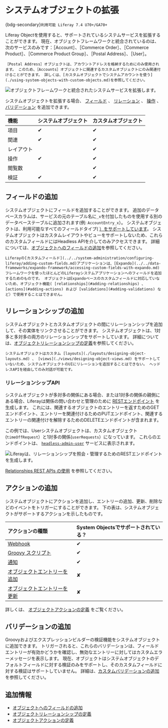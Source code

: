 # システムオブジェクトの拡張

{bdg-secondary}`利用可能 Liferay 7.4 U70+/GA70+`

Liferay Objectを使用すると、サポートされているシステムサービスを拡張することができます。 現在、オブジェクトフレームワークと統合されているのは、次のサービスのみです：［Account］、［Commerce Order］、［Commerce Product］、［Commerce Product Group］、［Postal Address］、［User］。

```{note}
［Postal Address］オブジェクトは、アカウントアドレスを格納するためにのみ使用されます。 このため、［Accounts］オブジェクトに関連するカスタムオブジェクトにのみ関連付けることができます。 詳しくは、[カスタムオブジェクトでシステムアカウントを使う](./using-system-objects-with-custom-objects.md)を参照してください。
```

![オブジェクトフレームワークと統合されたシステムサービスを拡張します。](./extending-system-objects/images/01.png)

システムオブジェクトを拡張する場合、 [フィールド](#adding-fields) 、 [リレーション](#adding-relationships) 、 [操作](#adding-actions) 、 [バリデーション](#adding-validations) を追加できます。

| 機能    | システムオブジェクト | カスタムオブジェクト |
|:----- |:---------- |:---------- |
| 項目    | &#10004;   | &#10004;   |
| 関連    | &#10004;   | &#10004;   |
| レイアウト |            | &#10004;   |
| 操作    | &#10004;   | &#10004;   |
| 閲覧数   |            | &#10004;   |
| 検証    | &#10004;   | &#10004;   |

## フィールドの追加

システムオブジェクトにフィールドを追加することができます。 追加のデータベースカラムは、サービスの元のテーブル名に`_x`を付加したものを使用する別のデータベーステーブルに追加されます(例: `AccountEntry_x`）。 システムオブジェクトは、利用可能なすべてのフィールドタイプ( [）をサポートしています](./fields.md)。 システムオブジェクトはカスタムレイアウトやビューをサポートしないため、これらのカスタムフィールドにはHeadless APIを介してのみアクセスできます。 詳細については、[オブジェクトへのフィールドの追加](./fields/adding-fields-to-objects.md)を参照してください。

```{note}
Liferayの[カスタムフィールド](../../system-administration/configuring-liferay/adding-custom-fields.md)アプリケーションは、[Expando](../../data-frameworks/expando-framework/accessing-custom-fields-with-expando.md)フレームワークを使ったほとんどのLiferayシステムアプリケーションへのフィールドを追加するためのものです。 オブジェクトはExpandoベースのカスタムフィールドに対応していないため、オブジェクト機能( [relationships](#adding-relationships) 、 [actions](#adding-actions) および [validations](#adding-validations) など）で使用することはできません。
```

## リレーションシップの追加

システムオブジェクトとカスタムオブジェクトの間にリレーションシップを追加して、その実体をリンクさせることができます。 システムオブジェクトは、1対多と多対多の両方のリレーションシップをサポートしています。 詳細については、[オブジェクトリレーションシップの定義](./relationships/defining-object-relationships.md)を参照してください。

```{important}
システムオブジェクトはカスタム [layouts](./layouts/designing-object-layouts.md) 、 [views](./views/designing-object-views.md) をサポートしていないため、システムオブジェクトのUIにリレーションを追加することはできない。 ヘッドレスAPIを経由してのみ対話が可能です。 
```

### リレーションシップAPI

システムオブジェクトが多対多の関係にある場合、または1対多の関係の親側にある場合、Liferayは関係の問い合わせと管理のために [RESTエンドポイント](../understanding-object-integrations/headless-framework-integration.md#relationship-rest-apis) を生成します。 これには、関連するオブジェクトのエントリーを返すためのGETエンドポイント、エントリーを関連付けるためのPUTエンドポイント、関連するエントリーの関連付けを解除するためのDELETEエンドポイントが含まれます。

この例では、Userシステムオブジェクトは、カスタムオブジェクト(`timeOffRequest`）と1対多の関係(`userRequests`）になっています。 これらのエンドポイントは、 [`headless-admin-user`](http://localhost:8080/o/api?endpoint=http://localhost:8080/o/headless-admin-user/v1.0/openapi.json) サービスに表示されます。

![Liferayは、リレーションシップを照会・管理するためのRESTエンドポイントを生成します。](./extending-system-objects/images/02.png)

[Relationships REST APIs の使用](../objects-tutorials/using-apis/using-relationship-rest-apis.md) を参照してください。

## アクションの追加

システムオブジェクトにアクションを追加し、エントリーの追加、更新、削除などのイベントをトリガーにすることができます。 下の表は、システムオブジェクトがサポートするアクションを示したものです。

| アクションの種類                                                                      | System Objectsでサポートされている？ |
|:----------------------------------------------------------------------------- |:------------------------- |
| [Webhook](./actions/defining-object-actions.md#webhook)                       | &#10004;                  |
| [Groovy スクリプト](./actions/defining-object-actions.md#groovy-script)            | &#10004;                  |
| [通知](./actions/defining-object-actions.md#notification)                       | &#10004;                  |
| [オブジェクトエントリーを追加](./actions/defining-object-actions.md#add-an-object-entry)    | &#10008;                  |
| [オブジェクトエントリーを更新](./actions/defining-object-actions.md#update-an-object-entry) | &#10008;                  |

詳しくは、 [オブジェクトアクションの定義](./actions/defining-object-actions.md) をご覧ください。

## バリデーションの追加

Groovyおよびエクスプレッションビルダーの検証機能をシステムオブジェクトに追加できます。 トリガーされると、これらのバリデーションは、フィールドエントリーが有効かどうかを確認し、無効なエントリーに対してはカスタムエラーメッセージを表示します。 現在、オブジェクトはシステムオブジェクトのデフォルトフィールドに対する検証のみをサポートし、そのカスタムフィールドに対する検証はサポートしていません。 詳細は、[カスタムバリデーションの追加](./validations/adding-custom-validations.md)を参照してください。

<!--TASK: Uncomment once supported.
## Additional Configuration Options

When editing a system object, you can also configure the following settings in the *Details* tab.

| Field | Description |
| :--- | :--- |
| Title Field | Determine the field used as the title for object entries. |
| Widget | Determine whether the object's Page widget is available in sites.| -->

## 追加情報

* [オブジェクトへのフィールドの追加](./fields/adding-fields-to-objects.md)
* [オブジェクトリレーションシップの定義](./relationships/defining-object-relationships.md)
* [オブジェクトアクションの定義](./actions/defining-object-actions.md)

